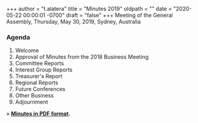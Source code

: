 +++
author = "t.alatera"
title = "Minutes 2019"
oldpath = ""
date = "2020-05-22 00:00:01 -0700"
draft = "false"
+++
Meeting of the General Assembly, Thursday, May 30, 2019, Sydney, Australia

### **Agenda**

1. Welcome
2. Approval of Minutes from the 2018 Business Meeting
3. Committee Reports
4. Interest Group Reports
5. Treasurer's Report
6. Regional Reports
7. Future Conferences
8. Other Business
9. Adjournment

» **[Minutes in PDF format](/file/about/agm19-minutes-approved.pdf "AGM Minutes 2019").**
